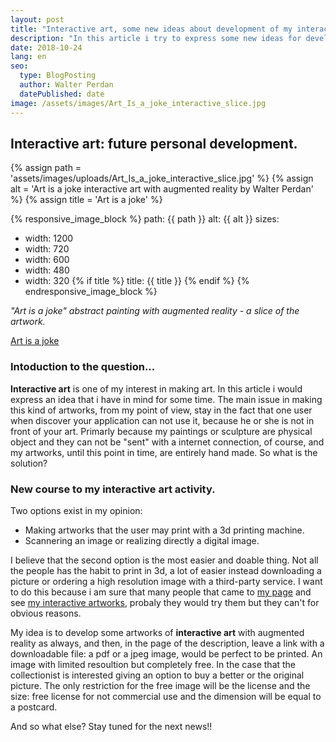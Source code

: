 ```yaml
---
layout: post
title: "Interactive art, some new ideas about development of my interactive artworks by Walter Perdan"
description: "In this article i try to express some new ideas for developing new artworks of interactive art. Read more in the written text."
date: 2018-10-24
lang: en
seo:
  type: BlogPosting
  author: Walter Perdan
  datePublished: date
image: /assets/images/Art_Is_a_joke_interactive_slice.jpg
---
```

## Interactive art: future personal development.

{% assign path = 'assets/images/uploads/Art_Is_a_joke_interactive_slice.jpg' %}
{% assign alt = 'Art is a joke interactive art with augmented reality by Walter Perdan' %}
{% assign title = 'Art is a joke' %}

{% responsive_image_block %}
  path: {{ path }}
  alt: {{ alt }}
  sizes:
   - width: 1200
   - width: 720
   - width: 600
   - width: 480
   - width: 320
  {% if title %}
  title: {{ title }}
  {% endif %}
{% endresponsive_image_block %}

_"Art is a joke" abstract painting with augmented reality - a slice of the artwork._

<a href="https://www.walterperdan.com/en/artworks/painting/2018/painting/artisajoke-abstract-painting">Art is a joke</a>

### Intoduction to the question...

**Interactive art** is one of my interest in making art.
In this article i would express an idea that i have in mind for some time.
The main issue in making this kind of artworks, from my point of view, stay in the fact that
one user when discover your application can not use it, because he or she is not in front of
your art. Primarly because my paintings or sculpture are physical object and they can
not be "sent" with a internet connection, of course, and my artworks, until this point
in time, are entirely hand made. So what is the solution?

### New course to my interactive art activity.

Two options exist in my opinion:

- Making artworks that the user may print with a 3d printing machine.
- Scannering an image or realizing directly a digital image.

I believe that the second option is the most easier and doable thing. Not all the people has the habit to print in 3d,
a lot of easier instead downloading a picture or ordering a high resolution image with a third-party service.
I want to do this because i am sure that many people that came to [my page][962b4ab5] and see [my interactive artworks](/interactivity), probaly they would try them but they can't for obvious reasons.

My idea is to develop some artworks of **interactive art** with augmented reality as always, and then, in the page of the description, leave a link with a downloadable file: a pdf or a jpeg image, would be perfect to be printed. An image with limited resoultion but completely free. In the case that the collectionist is interested giving an option to buy a better or the original picture. The only restriction for the free image will be the license and the size:
free license for not commercial use and the dimension will be equal to a postcard.

  [962b4ab5]: https://www.walterperdan.com/en/new-media/augmented-reality "personal augmented reality page"

And so what else? Stay tuned for the next news!!
